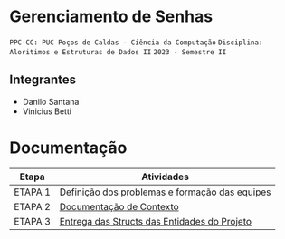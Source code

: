 # Gerenciamento de Senhas

`PPC-CC: PUC Poços de Caldas - Ciência da Computação`
`Disciplina: Aloritimos e Estruturas de Dados II`
`2023 - Semestre II`

## Integrantes

- Danilo Santana
- Vinicius Betti

# Documentação

| Etapa   |  Atividades |
|  :----:   | ----------- |
| ETAPA 1 | Definição dos problemas e formação das equipes |
| ETAPA 2 | <a href="docs/1-Documentacao-contexto.md"> Documentação de Contexto</a>
| ETAPA 3 | <a href="docs/Especificações do Projeto.md">Entrega das Structs das Entidades do Projeto</a>

